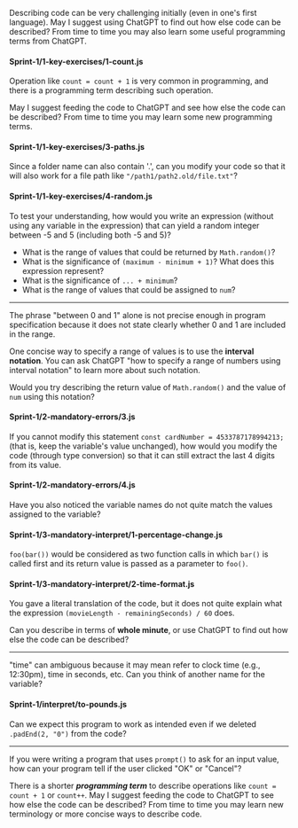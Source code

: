 Describing code can be very challenging initially (even in one's first language). May I suggest using ChatGPT to find out how else code can be described? From time to time you may also learn some useful programming terms from ChatGPT.

#### Sprint-1/1-key-exercises/1-count.js
Operation like `count = count + 1` is very common in programming, and there is a programming term describing such operation.

May I suggest feeding the code to ChatGPT and see how else the code can be described? From time to time you may learn some new programming terms.

#### Sprint-1/1-key-exercises/3-paths.js
Since a folder name can also contain '.', can you modify your code so that it will also work for a file path like `"/path1/path2.old/file.txt"`?


#### Sprint-1/1-key-exercises/4-random.js
To test your understanding, how would you write an expression (without using any variable in the expression) that can yield
a random integer between -5 and 5 (including both -5 and 5)?


- What is the range of values that could be returned by `Math.random()`?
- What is the significance of `(maximum - minimum + 1)`? What does this expression represent?
- What is the significance of `... + minimum`?
- What is the range of values that could be assigned to `num`?
---

The phrase "between 0 and 1" alone is not precise enough in program specification because 
it does not state clearly whether 0 and 1 are included in the range.

One concise way to specify a range of values is to use the **interval notation**.
You can ask ChatGPT "how to specify a range of numbers using interval notation" to learn more about such notation.

Would you try describing the return value of `Math.random()` and the value of `num` using this notation?

#### Sprint-1/2-mandatory-errors/3.js
If you cannot modify this statement `const cardNumber = 4533787178994213;`
(that is, keep the variable's value unchanged), 
how would you modify the code (through type conversion) so that it can still extract the last 4 digits from its value.

#### Sprint-1/2-mandatory-errors/4.js
Have you also noticed the variable names do not quite match the values assigned to the variable?

#### Sprint-1/3-mandatory-interpret/1-percentage-change.js
`foo(bar())` would be considered as two function calls in which `bar()` is called first and its return value is passed as a parameter to `foo()`.

#### Sprint-1/3-mandatory-interpret/2-time-format.js

You gave a literal translation of the code, but it does not quite explain what the expression `(movieLength - remainingSeconds) / 60` does.

Can you describe in terms of **whole minute**, or use ChatGPT to find out how else the code can be described? 

----

"time" can ambiguous because it may mean refer to clock time (e.g., 12:30pm), time in seconds, etc. 
Can you think of another name for the variable?

#### Sprint-1/interpret/to-pounds.js
 Can we expect this program to work as intended even if we deleted `.padEnd(2, "0")` from the code?

----

If you were writing a program that uses `prompt()` to ask for an input value, how can 
your program tell if the user clicked "OK" or "Cancel"?

There is a shorter ***programming term*** to describe operations like `count = count + 1` or `count++`. 
May I suggest feeding the code to ChatGPT to see how else the code can be described? 
From time to time you may learn new terminology or more concise ways to describe code.
